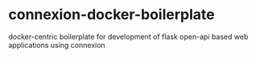 # connexion-docker-boilerplate
docker-centric boilerplate for development of flask open-api based web applications using connexion
